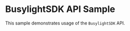 

BusylightSDK API Sample
=====================

This sample demonstrates usage of the `BusylightSDK` API.

